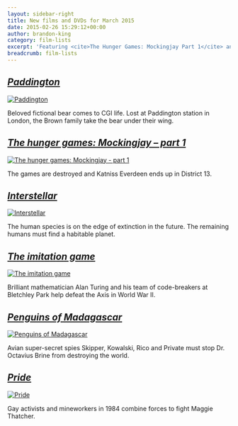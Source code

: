 ```yaml
---
layout: sidebar-right
title: New films and DVDs for March 2015
date: 2015-02-26 15:29:12+00:00
author: brandon-king
category: film-lists
excerpt: 'Featuring <cite>The Hunger Games: Mockingjay Part 1</cite> and <cite>The Imitation Game</cite>.'
breadcrumb: film-lists
---
```

## [<cite>Paddington</cite>](http://suffolk.spydus.co.uk/cgi-bin/spydus.exe/ENQ/OPAC/BIBENQ/5339284?QRY=CTIBIB%3C%20IRN(46650871)&QRYTEXT=Paddington%20%5Bvideorecording%5D)

[![Paddington](http://suffolklibraries.co.uk/wp-content/uploads/2015/02/paddington.jpg)](http://suffolk.spydus.co.uk/cgi-bin/spydus.exe/ENQ/OPAC/BIBENQ/5339284?QRY=CTIBIB%3C%20IRN(46650871)&QRYTEXT=Paddington%20%5Bvideorecording%5D)

Beloved fictional bear comes to CGI life. Lost at Paddington station in London, the Brown family take the bear under their wing.

## [<cite>The hunger games: Mockingjay &#8211; part 1</cite>](http://suffolk.spydus.co.uk/cgi-bin/spydus.exe/ENQ/OPAC/BIBENQ/5338149?QRY=CTIBIB%3C%20IRN(26889769)&QRYTEXT=The%20hunger%20games%3A%20Mockingjay%20-%20part%201%20%5Bvideorecording%5D)

[![The hunger games: Mockingjay - part 1](http://suffolklibraries.co.uk/wp-content/uploads/2015/02/hungergamesmockingjay.jpg)](http://suffolk.spydus.co.uk/cgi-bin/spydus.exe/ENQ/OPAC/BIBENQ/5338149?QRY=CTIBIB%3C%20IRN(26889769)&QRYTEXT=The%20hunger%20games%3A%20Mockingjay%20-%20part%201%20%5Bvideorecording%5D)

The games are destroyed and Katniss Everdeen ends up in District 13.

## [<cite>Interstellar</cite>](http://suffolk.spydus.co.uk/cgi-bin/spydus.exe/ENQ/OPAC/BIBENQ/5337077?QRY=CTIBIB%3C%20IRN(12927563)&QRYTEXT=Interstellar%20%5Bvideorecording%5D)

[![Interstellar](http://suffolklibraries.co.uk/wp-content/uploads/2015/02/interstellar.jpg)](http://suffolk.spydus.co.uk/cgi-bin/spydus.exe/ENQ/OPAC/BIBENQ/5337077?QRY=CTIBIB%3C%20IRN(12927563)&QRYTEXT=Interstellar%20%5Bvideorecording%5D)

The human species is on the edge of extinction in the future. The remaining humans must find a habitable planet.

## [<cite>The imitation game</cite>](http://suffolk.spydus.co.uk/cgi-bin/spydus.exe/ENQ/OPAC/BIBENQ/5334419?QRY=CTIBIB%3C%20IRN(46362679)&QRYTEXT=The%20imitation%20game%20%5Bvideorecording%5D)

[![The imitation game](http://suffolklibraries.co.uk/wp-content/uploads/2015/02/theimitationgame.jpg)](http://suffolk.spydus.co.uk/cgi-bin/spydus.exe/ENQ/OPAC/BIBENQ/5334419?QRY=CTIBIB%3C%20IRN(46362679)&QRYTEXT=The%20imitation%20game%20%5Bvideorecording%5D)

Brilliant mathematician Alan Turing and his team of code-breakers at Bletchley Park help defeat the Axis in World War II.

## [<cite>Penguins of Madagascar</cite>](http://suffolk.spydus.co.uk/cgi-bin/spydus.exe/ENQ/OPAC/BIBENQ/5332177?QRY=CTIBIB%3C%20IRN(48511760)&QRYTEXT=Penguins%20of%20Madagascar%20%5Bvideorecording%5D)

[![Penguins of Madagascar](http://suffolklibraries.co.uk/wp-content/uploads/2015/02/penguinsofmadagascar.jpg)](http://suffolk.spydus.co.uk/cgi-bin/spydus.exe/ENQ/OPAC/BIBENQ/5332177?QRY=CTIBIB%3C%20IRN(48511760)&QRYTEXT=Penguins%20of%20Madagascar%20%5Bvideorecording%5D)

Avian super-secret spies Skipper, Kowalski, Rico and Private must stop Dr. Octavius Brine from destroying the world.

## [<cite>Pride</cite>](http://suffolk.spydus.co.uk/cgi-bin/spydus.exe/ENQ/OPAC/BIBENQ/5333409?QRY=CTIBIB%3C%20IRN(39181830)&QRYTEXT=Pride%20%5Bvideorecording%5D)

[![Pride](http://suffolklibraries.co.uk/wp-content/uploads/2015/02/pridefilm.jpg)](http://suffolk.spydus.co.uk/cgi-bin/spydus.exe/ENQ/OPAC/BIBENQ/5333409?QRY=CTIBIB%3C%20IRN(39181830)&QRYTEXT=Pride%20%5Bvideorecording%5D)

Gay activists and mineworkers in 1984 combine forces to fight Maggie Thatcher.
